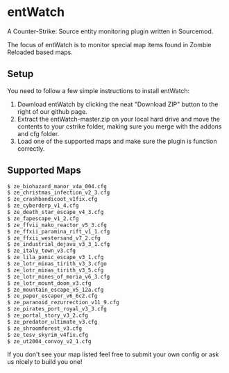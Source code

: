 # entWatch

A Counter-Strike: Source entity monitoring plugin written in Sourcemod.

The focus of entWatch is to monitor special map items found in Zombie Reloaded based maps.

## Setup

You need to follow a few simple instructions to install entWatch:

1. Download entWatch by clicking the neat "Download ZIP" button to the right of our github page.
2. Extract the entWatch-master.zip on your local hard drive and move the contents to your cstrike folder, making sure you merge with the addons and cfg folder.
3. Load one of the supported maps and make sure the plugin is function correctly.

## Supported Maps

```bash
$ ze_biohazard_manor_v4a_004.cfg
$ ze_christmas_infection_v2_3.cfg
$ ze_crashbandicoot_v1fix.cfg
$ ze_cyberderp_v1_4.cfg
$ ze_death_star_escape_v4_3.cfg
$ ze_fapescape_v1_2.cfg
$ ze_ffvii_mako_reactor_v5_3.cfg
$ ze_ffxii_paramina_rift_v1_1.cfg
$ ze_ffxii_westersand_v7_2.cfg
$ ze_industrial_dejavu_v3_3_1.cfg
$ ze_italy_town_v3.cfg
$ ze_lila_panic_escape_v3_1.cfg
$ ze_lotr_minas_tirith_v3_3.cfgo
$ ze_lotr_minas_tirith_v3_5.cfg
$ ze_lotr_mines_of_moria_v6_3.cfg
$ ze_lotr_mount_doom_v3.cfg
$ ze_mountain_escape_v5_12a.cfg
$ ze_paper_escaper_v6_6c2.cfg
$ ze_paranoid_rezurrection_v11_9.cfg
$ ze_pirates_port_royal_v3_3.cfg
$ ze_portal_story_v3_2.cfg
$ ze_predator_ultimate_v3.cfg
$ ze_shroomforest_v3.cfg
$ ze_tesv_skyrim_v4fix.cfg
$ ze_ut2004_convoy_v2_1.cfg
```

If you don't see your map listed feel free to submit your own config or ask us nicely to build you one!
